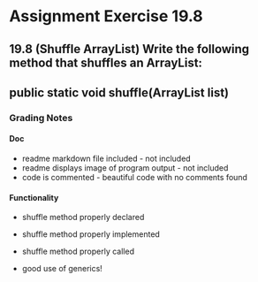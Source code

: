 # Assignment Exercise 19.8

## 19.8 (Shuffle ArrayList) Write the following method that shuffles an ArrayList:

## public static <E> void shuffle(ArrayList<E> list)

### Grading Notes

#### Doc
- readme markdown file included - not included
- readme displays image of program output - not included
- code is commented - beautiful code with no comments found

#### Functionality

- shuffle method properly declared
- shuffle method properly implemented
- shuffle method properly called

- good use of generics!
